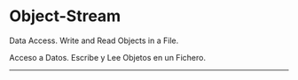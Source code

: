 # Object-Stream

 Data Access. Write and Read Objects in a File. 

 Acceso a Datos. Escribe y Lee Objetos en un Fichero.
 
 -----
